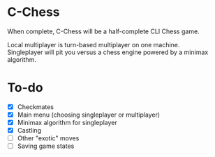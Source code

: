 # C-Chess
When complete, C-Chess will be a half-complete CLI Chess game.

Local multiplayer is turn-based multiplayer on one machine.<br>
Singleplayer will pit you versus a chess engine powered by a minimax algorithm.

# To-do
- [x] Checkmates
- [x] Main menu (choosing singleplayer or multiplayer)
- [x] Minimax algorithm for singleplayer
- [x] Castling
- [ ] Other "exotic" moves
- [ ] Saving game states
